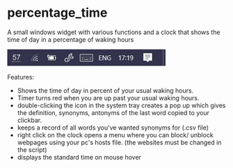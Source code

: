 # percentage_time
A small windows widget with various functions and a clock that shows the time of day in a percentage of waking hours

![Screenshot](percentage_time.JPG)

Features:
- Shows the time of day in percent of your usual waking hours.
- Timer turns red when you are up past your usual waking hours.
- double-clicking the icon in the system tray creates a pop up which gives the definition, synonyms, antonyms of the last word copied to your clickbar.
- keeps a record of all words you've wanted synonyms for (.csv file)
- right click on the clock opens a menu where you can block/ unblock webpages using your pc's hosts file. (the websites must be changed in the script)
- displays the standard time on mouse hover
